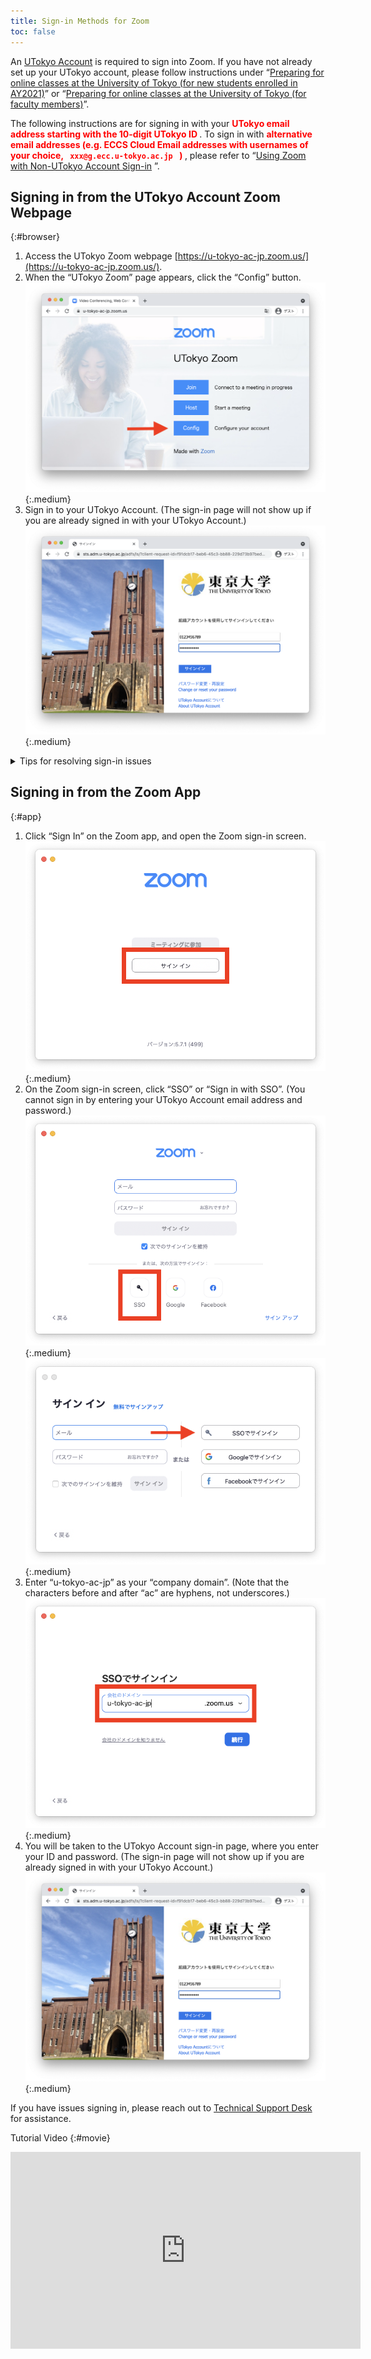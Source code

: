 ```yaml
---
title: Sign-in Methods for Zoom
toc: false
---
```


An [UTokyo Account](https://www.u-tokyo.ac.jp/adm/dics/ja/account.html) is required to sign into Zoom. If you have not already set up your UTokyo account, please follow instructions under “[Preparing for online classes at the University of Tokyo (for new students enrolled in AY2021)](/en/oc/)” or “[Preparing for online classes at the University of Tokyo (for faculty members)](/en/faculty_members)”.

<div class="box" style="font-weight: normal; border-width: 1.5px;">
The following instructions are for signing in with your <strong style="color: red;"> UTokyo email address starting with the 10-digit UTokyo ID </strong>.
To sign in with <strong style="color: red;"> alternative email addresses (e.g. ECCS Cloud Email addresses with usernames of your choice, <code> xxx@g.ecc.u-tokyo.ac.jp </code> ) </strong>, please refer to “<a href="/en/notice/zoom-address-new">Using Zoom with Non-UTokyo Account Sign-in</a> ”.
</div>

## Signing in from the UTokyo Account Zoom Webpage
{:#browser}

1. Access the UTokyo Zoom webpage [https://u-tokyo-ac-jp.zoom.us/](https://u-tokyo-ac-jp.zoom.us/).
1. When the “UTokyo Zoom” page appears, click the “Config” button.
![](/zoom/img/zoom_signin_1.png){:.medium}
1. Sign in to your UTokyo Account. (The sign-in page will not show up if you are already signed in with your UTokyo Account.)
![](/zoom/img/zoom_signin_2.png){:.medium}

<details>
  <summary>Tips for resolving sign-in issues</summary>
  <ul>
  <li><strong>If you cannot access the “UTokyo Zoom” page from the above link</strong>: This issue occurs when you are already signed in to Zoom with another account. To sign out, go to your <a href="https://zoom.us/profile">Zoom setting page</a>, click your profile picture (either your icon or the default person image) in the top-right corner, and click “Sign Out”. Then try accessing “UTokyo Zoom” again. <img src="/zoom/img/zoom_signin_3.png" alt="" class="medium"></li>
  </ul>
If you have issues signing in, please reach out to <a href="/en/support/">Technical Support Desk</a> for assistance.
</details>

## Signing in from the Zoom App
{:#app}

1. Click “Sign In” on the Zoom app, and open the Zoom sign-in screen.
![](/zoom/img/zoom_signin_4.png){:.medium}
1. On the Zoom sign-in screen, click “SSO” or “Sign in with SSO”. (You cannot sign in by entering your UTokyo Account email address and password.)
![](/zoom/img/zoom_signin_5.png){:.medium}
![](/zoom/img/zoom_signin_5_1.png){:.medium}
1. Enter “u-tokyo-ac-jp” as your “company domain”. (Note that the characters before and after “ac” are hyphens, not underscores.)
![](/zoom/img/zoom_signin_6.png){:.medium}
1. You will be taken to the UTokyo Account sign-in page, where you enter your ID and password. (The sign-in page will not show up if you are already signed in with your UTokyo Account.)
![](/zoom/img/zoom_signin_2.png){:.medium}

If you have issues signing in, please reach out to <a href="/en/support/">Technical Support Desk</a> for assistance.

Tutorial Video
{:#movie}
<div style="text-align: center">
<iframe width="560" height="315" src="https://www.youtube.com/embed/5QIg6dU1cYI" title="YouTube video player" frameborder="0" allow="accelerometer; autoplay; clipboard-write; encrypted-media; gyroscope; picture-in-picture" allowfullscreen></iframe>
</div>
